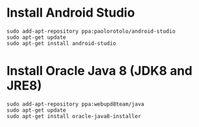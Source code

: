 Install Android Studio
=============================
  
```
sudo add-apt-repository ppa:paolorotolo/android-studio
sudo apt-get update
sudo apt-get install android-studio
```
  
Install Oracle Java 8 (JDK8 and JRE8)
=============================
  
```
sudo add-apt-repository ppa:webupd8team/java
sudo apt-get update
sudo apt-get install oracle-java8-installer
```
 
